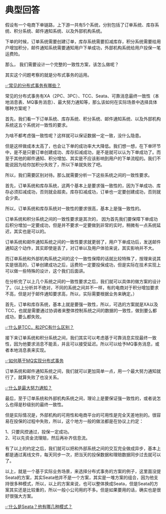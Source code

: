 # 典型回答

假设有一个电商下单链路，上下游一共有5个系统，分别包括了订单系统、库存系统、积分系统、邮件通知系统、以及外部机构系统。

下单的时候，订单系统需要创建订单，库存系统需要扣减库存，积分系统需要给用户增加积分，邮件通知系统需要通知用户下单成功，外部机构系统给用户投保一笔运费险。

那么， 我们需要设计一个完整的一致性方案，该怎么做呢？

其实这个问题考察的就是分布式事务的运用。

[✅常见的分布式事务有哪些？](https://www.yuque.com/hollis666/fo22bm/yr0lu6?view=doc_embed)

常见的分布式事务有XA（2PC、3PC）、TCC、Seata、可靠消息最终一致性（本地消息表、MQ事务消息）、最大努力通知等，那么该如何在实际场景中选择具体哪种方案呢？

首先，我们看一下订单系统、库存系统、积分系统、邮件通知系统、以及外部机构系统这五个系统对一致性的要求。

为啥不都考虑强一致性呢？这样就可以保证数据一定一致，没什么隐患。

但是这样做成本太高了，也会让下单的成功率大大降低。我们想一想，在下单环节中，是不是只要订单创建成功、库存扣减成功，是不是就可以认为下单成功了。而至于其他的邮件通知、积分增加、其实是不应该影响到用户的下单流程的。我们不能说因为给你加积分失败了，所以下单就失败了吧。

所以，我们需要区别对待。那么就需要分析一下这些系统之间的一致性要求。

首先，订单系统和库存系统，这两个基本上是要求强一致性的，因为下单成功、库存必须扣减成功，否则就会超卖。库存扣减成功，订单也一定要创建成功，否则就会少卖。

所以，订单系统和库存系统对一致性的要求很高，基本上是强一致性的。

订单系统和积分系统之间的一致性要求是其次的， 因为首先我们要保障下单成功后积分增加一定要成功，但是并不要求一定要做到非常的实时，稍微有一点系统延迟，其实也是可以的。

订单系统和邮件通知系统之间的一致性要求就更弱了，用户下单成功后，发送邮件通知这个动作，其实即使是丢了，对订单以及用户体验来说，其实影响并不大。

而订单系统和外部机构系统之间的这个一致性保障的话就比较特殊了，按理来说其实是很高的，订单创建成功之后，运费险一定要投保成功，但是实际在技术实现上可以做一些特殊的设计，这个我们后面讲。

在分析完了以上几个系统之间的一致性要求之后，我们就可以具体的做方案的设计了。（以上分析并不绝对，不同的系统之间并不一样，有的电商对于积分增加要求不高，但是对于邮件通知要求高，所以，实际需要根据业务来确定。）

首先，订单和库存系统，基本上就是要强一致性，所以，可选的方案就是XA以及TCC，也就是需要通过协调者来整体控制系统之间的数据的一致性，做到要么都成功，要么都失败。

[✅什么是TCC，和2PC有什么区别？](https://www.yuque.com/hollis666/fo22bm/xhvbak3ouy6xqiml?view=doc_embed)

接下来订单系统和积分系统之间，我们其实可以考虑基于可靠消息实现最终一致性，因为他要求消息不能丢，并且可以接受延迟。所以可以给予MQ事务消息，或者本地消息表来实现。

[✅如何基于MQ实现分布式事务](https://www.yuque.com/hollis666/fo22bm/yuku2qztfb8ki6wg?view=doc_embed)

订单系统和邮件通知系统之间，我们就可以更加简单一点，用一个最大努力通知就行了，就算失败了也没关系。

[✅什么是最大努力通知？](https://www.yuque.com/hollis666/fo22bm/akhq6shbaqc61s5n?view=doc_embed)

最后，至于订单系统和外部机构系统之间，理论上是要保证强一致性的，或者说怎么也得是秒级别的最终一致性。

但是实际情况是，外部机构的可用性和电商平台的可用性是完全天差地别的。很容易在投保的过程中失败，所以，这个地方一般的做法都是在协议上约定：

1、只要风控通过，投保一定成功。<br />2、可以先资金流理赔，然后再补齐信息流。

有了以上的约定之后，我们就可以把和外部系统之间的交互完全做成异步，基本上都是通过离线文件，每天同步一次，把当天的投保数据和理赔数据同步过去就可以了。

以上，就是一个基于实际业务场景，来选择分布式事务的方案的例子，这里面没提Seata的方案，其实Seata他并不是一个方案，其实是一堆方案的组合，因为他支持很多种模式，所以，以上的方案来说，也可以整体换成Seata，但是Seata的方案其实还是比较重的，所以一般小公司用的不多。但是如果要用的话，确实也是很好很强大方案。

[✅什么是Seata？他有哪几种模式？](https://www.yuque.com/hollis666/fo22bm/qro9fl9lsiinx1tu?view=doc_embed)
